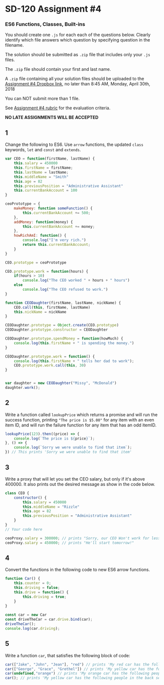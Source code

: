# SD-120 Assignment #4

### ES6 Functions, Classes, Built-ins

You should create one `.js` for each each of the questions below. Clearly identify which file answers which question by specifying question in the filename.

The solution should be submitted as `.zip` file that includes only your `.js` files. 

The `.zip` file should contain your first and last name.

A `.zip` file containing all your solution files should be uploaded to the [Assignment #4 Dropbox link](https://www.dropbox.com/request/e7j83s3RkJOtTvci4dKS), no later than 8:45 AM, Monday, April 30th, 2018

You can NOT submit more than 1 file. 

See [Assignment #4 rubric](https://github.com/jniziol/ObjectOrientedJavascript/blob/master/SD120%20Assignment%20%234%20-%20Rubric.pdf) for the evaluation criteria.

**NO LATE ASSIGNMENTS WILL BE ACCEPTED**


## 1
Change the following to ES6. Use `arrow` functions, the updated `class` keywords, `let` and `const` and `extends`.

```javascript
var CEO = function(firstName, lastName) {
    this.salary = 450000
    this.firstName = firstName;
    this.lastName = lastName;
    this.middleName = "Smith"
    this.age = 82
    this.previousPosition = "Administrative Assistant" 
    this.currentBankAccount = 100
}

ceoPrototype = {
    makeMoney: function someFunction() {
        this.currentBankAccount += 500;
    },
    addMoney: function(money) {
        this.currentBankAccount += money;
    },
    howRichAmI: function() {
        console.log("I'm very rich.")
        return this.currentBankAccount;
    }
}

CEO.prototype = ceoPrototype

CEO.prototype.work = function(hours) {
    if(hours > 10)
        console.log("The CEO worked " + hours + " hours")
    else
        console.log("The CEO refused to work.")    
}

function CEODaughter(firstName, lastName, nickName) {
    CEO.call(this, firstName, lastName)
    this.nickName = nickName
}

CEODaughter.prototype = Object.create(CEO.prototype)
CEODaughter.prototype.constructor = CEODaughter

CEODaughter.prototype.spendMoney = function(howMuch) {
    console.log(this.firstName + " is spending the money.")
}

CEODaughter.prototype.work = function() {
    console.log(this.firstName + " tells her dad to work");
    CEO.prototype.work.call(this, 30)
}


var daughter = new CEODaughter("Missy", "McDonald")
daughter.work();
```

## 2 
Write a function called `lookupPrice` which returns a promise and will run the success function, printing `"The price is $5.00"` for any item with an even item ID, and will run the failure function for any item that has an odd itemID.

```javascript
lookupPrice(123).then((price) => {
    console.log(`The price is ${price}`);   
}, () => {
    console.log(`Sorry we were unable to find that item`);   
}) // This prints 'Sorry we were unable to find that item'
```

## 3 

Write a proxy that will let you set the CEO salary, but only if it's above 400000. It also prints out the desired message as show in the code below.

```javascript
class CEO {
    constructor() {
        this.salary = 450000
        this.middleName = "Rizzle"
        this.age = 82
        this.previousPosition = "Administrative Assistant"
    }
}
// Your code here

ceoProxy.salary = 300000; // prints "Sorry, our CEO Won't work for less than $400,000"
ceoProxy.salary = 450000; // prints "He'll start tomorrow!"
```

## 4 

Convert the functions in the following code to new ES6 arrow functions.

```javascript
function Car() {
    this.counter = 0;
    this.driving = false;
    this.drive = function() {
        this.driving = true;
    }
}
  
const car = new Car
const driveTheCar = car.drive.bind(car);
driveTheCar();
console.log(car.driving);
```

## 5 

Write a function `car`, that satisfies the following block of code:

```javascript
car(["Jake", "John", "Jean"], "red") // prints 'My red car has the following people in the back seat Jake and John and Jean.'
car(["George", "Grace", "Grethel"]) // prints 'My yellow car has the following people in the back seat George and Grace and Grethel.'
car(undefined,"orange") // prints 'My orange car has the following people in the back seat Micheal and Melissa and Melanie.'
car(); // prints 'My yellow car has the following people in the back seat Micheal and Melissa and Melanie.'
```
